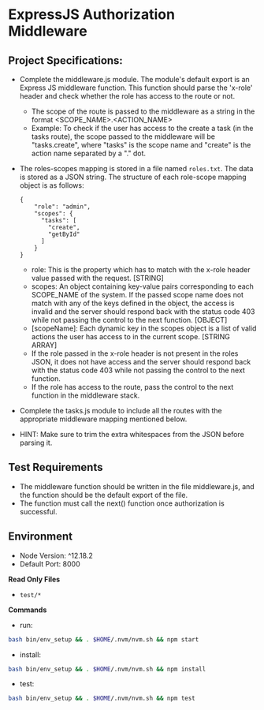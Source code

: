 # ExpressJS Authorization Middleware


## Project Specifications:

- Complete the middleware.js module. The module's default export is an Express JS middleware function. This function should parse the 'x-role' header and check whether the role has access to the route or not.
    - The scope of the route is passed to the middleware as a string in the format <SCOPE_NAME>.<ACTION_NAME>
    - Example: To check if the user has access to the create a task (in the tasks route), the scope passed to the middleware will be "tasks.create", where "tasks" is the scope name and "create" is the action name separated by a "." dot.

- The roles-scopes mapping is stored in a file named `roles.txt`. The data is stored as a JSON string. The structure of each role-scope mapping object is as follows:
    ```text
    {
        "role": "admin",
        "scopes": {
          "tasks": [
            "create",
            "getById"
          ]
        }
    }
    ```
    - role: This is the property which has to match with the x-role header value passed with the request. [STRING]
    - scopes: An object containing key-value pairs corresponding to each SCOPE_NAME of the system. If the passed scope name does not match with any of the keys defined in the object, the access is invalid and the server should respond back with the status code 403 while not passing the control to the next function. [OBJECT]
    - [scopeName]: Each dynamic key in the scopes object is a list of valid actions the user has access to in the current scope. [STRING ARRAY]
    - If the role passed in the x-role header is not present in the roles JSON, it does not have access and the server should respond back with the status code 403 while not passing the control to the next function.
    - If the role has access to the route, pass the control to the next function in the middleware stack.

- Complete the tasks.js module to include all the routes with the appropriate middleware mapping mentioned below.
- HINT: Make sure to trim the extra whitespaces from the JSON before parsing it.

## Test Requirements
- The middleware function should be written in the file middleware.js, and the function should be the default export of the file.
- The function must call the next() function once authorization is successful.

## Environment 
- Node Version: ^12.18.2
- Default Port: 8000

**Read Only Files**
- `test/*`

**Commands**
- run: 
```bash
bash bin/env_setup && . $HOME/.nvm/nvm.sh && npm start
```
- install: 
```bash
bash bin/env_setup && . $HOME/.nvm/nvm.sh && npm install
```
- test: 
```bash
bash bin/env_setup && . $HOME/.nvm/nvm.sh && npm test
```
